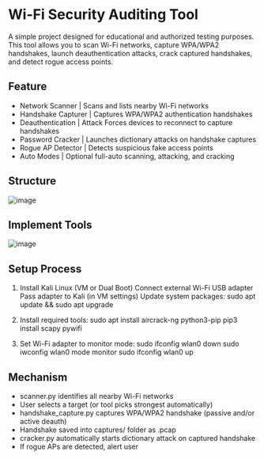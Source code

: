 # Wi-Fi Security Auditing Tool

A simple project designed for educational and authorized testing purposes. This tool allows you to scan Wi-Fi networks, capture WPA/WPA2 handshakes, launch deauthentication attacks, crack captured handshakes, and detect rogue access points.

## Feature
- Network Scanner	| Scans and lists nearby Wi-Fi networks
- Handshake Capturer	| Captures WPA/WPA2 authentication handshakes
- Deauthentication | Attack	Forces devices to reconnect to capture handshakes
- Password Cracker	| Launches dictionary attacks on handshake captures
- Rogue AP Detector	| Detects suspicious fake access points
- Auto Modes	| Optional full-auto scanning, attacking, and cracking

## Structure
![image](https://github.com/user-attachments/assets/b7c4ddfb-ecd2-45d3-8c44-0e750a8e71f0)

## Implement Tools
![image](https://github.com/user-attachments/assets/bba8790b-9dab-457b-bab7-8b3910160b85)

## Setup Process
1. Install Kali Linux (VM or Dual Boot)
   Connect external Wi-Fi USB adapter
   Pass adapter to Kali (in VM settings)
   Update system packages: sudo apt update && sudo apt upgrade
2. Install required tools:
   sudo apt install aircrack-ng python3-pip
   pip3 install scapy pywifi

3. Set Wi-Fi adapter to monitor mode:
   sudo ifconfig wlan0 down
   sudo iwconfig wlan0 mode monitor
   sudo ifconfig wlan0 up

## Mechanism
- scanner.py identifies all nearby Wi-Fi networks
- User selects a target (or tool picks strongest automatically)
- handshake_capture.py captures WPA/WPA2 handshake (passive and/or active deauth)
- Handshake saved into captures/ folder as .pcap
- cracker.py automatically starts dictionary attack on captured handshake
- If rogue APs are detected, alert user
